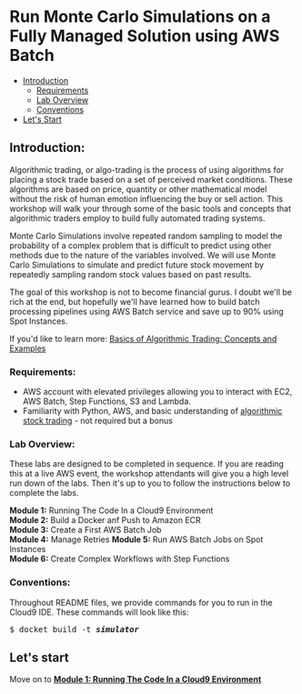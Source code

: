 # Run Monte Carlo Simulations on a Fully Managed Solution using AWS Batch


* [Introduction](#intro)
	* [Requirements](#req)
	* [Lab Overview](#labs)
	* [Conventions](#conventions)
* [Let's Start](#begin)

<a name="intro"></a>
## Introduction:  
Algorithmic trading, or algo-trading is the process of using algorithms for placing a stock trade based on a set of perceived market conditions. These algorithms are based on price, quantity or other mathematical model without the risk of human emotion influencing the buy or sell action. This workshop will walk your through some of the basic tools and concepts that algorithmic traders employ to build fully automated trading systems. 

Monte Carlo Simulations involve repeated random sampling to model the probability of a complex problem that is difficult to predict using other methods due to the nature of the variables involved. We will use Monte Carlo Simulations to simulate and predict future stock movement by repeatedly sampling random stock values based on past results. 

The goal of this workshop is not to become financial gurus. I doubt we'll be rich at the end, but hopefully we'll have learned how to build batch processing pipelines using AWS Batch service and save up to 90% using Spot Instances. 

If you'd like to learn more: [Basics of Algorithmic Trading: Concepts and Examples](https://www.investopedia.com/articles/active-trading/101014/basics-algorithmic-trading-concepts-and-examples.asp)

<a name="req"></a>
### Requirements:  
* AWS account with elevated privileges allowing you to interact with EC2, AWS Batch, Step Functions, S3 and Lambda.
* Familiarity with Python, AWS, and basic understanding of [algorithmic stock trading](http://www.investopedia.com/articles/active-trading/101014/basics-algorithmic-trading-concepts-and-examples.asp)  - not required but a bonus

<a name="Labs"></a>
### Lab Overview:  
These labs are designed to be completed in sequence.  If you are reading this at a live AWS event, the workshop attendants will give you a high level run down of the labs.  Then it's up to you to follow the instructions below to complete the labs.

**Module 1:** Running The Code In a Cloud9 Environment  
**Module 2:** Build a Docker anf Push to Amazon ECR  
**Module 3:** Create a First AWS Batch Job  
**Module 4:** Manage Retries 
**Module 5:** Run AWS Batch Jobs on Spot Instances  
**Module 6:** Create Complex Workflows with Step Functions 

<a name="conventions"></a>
### Conventions:  
Throughout README files, we provide commands for you to run in the Cloud9 IDE. These commands will look like this: 

<pre>
$ docket build -t <b><i>simulator</i></b>
</pre>


<a name="begin"></a>
## Let's start

Move on to [**Module 1: Running The Code In a Cloud9 Environment**](./Module1-RunningTheCodeinCloud9/Module1.md)


